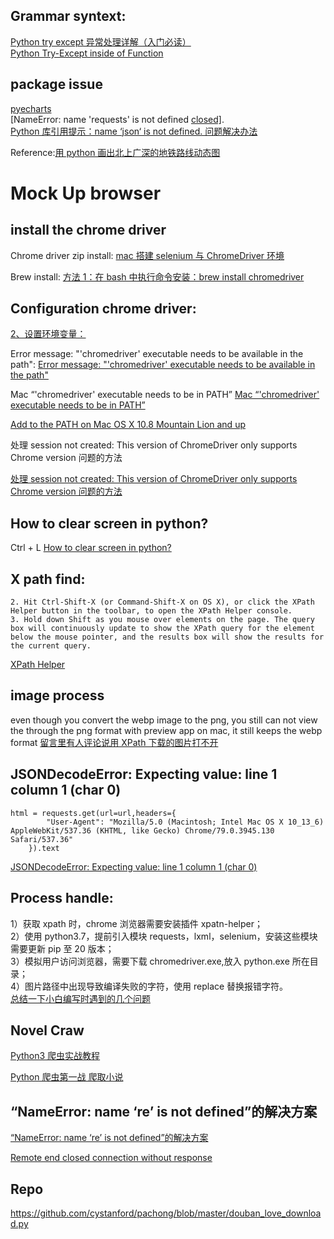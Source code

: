 ## Grammar syntext:

[Python try except 异常处理详解（入门必读）](http://c.biancheng.net/view/4599.html)   
[Python Try-Except inside of Function]()    

## package issue

[pyecharts](https://pyecharts.org/#/zh-cn/quickstart)    
[NameError: name 'requests' is not defined [closed\]](https://stackoverflow.com/questions/26895371/nameerror-name-requests-is-not-defined).  
[Python 库引用提示：name ‘json‘ is not defined. 问题解决办法](https://blog.csdn.net/qq_38161040/article/details/91410095)   

Reference:[用 python 画出北上广深的地铁路线动态图](https://github.com/GlennOu66304/Data-Sciences/blob/Quantitative_trading/README.md)   

# Mock Up browser

## install the chrome driver

Chrome driver zip install:
[mac 搭建 selenium 与 ChromeDriver 环境](https://www.jianshu.com/p/39716ea15d99)

Brew install:
[方法 1：在 bash 中执行命令安装：brew install chromedriver](https://blog.csdn.net/banshouqi4050/article/details/101650719?utm_medium=distribute.pc_relevant.none-task-blog-2~default~baidujs_title~default-0.pc_relevant_aa&spm=1001.2101.3001.4242.1&utm_relevant_index=3)

## Configuration chrome driver:

[2、设置环境变量：](https://blog.csdn.net/banshouqi4050/article/details/101650719?utm_medium=distribute.pc_relevant.none-task-blog-2~default~baidujs_title~default-0.pc_relevant_aa&spm=1001.2101.3001.4242.1&utm_relevant_index=3)

Error message: "'chromedriver' executable needs to be available in the path":
[Error message: "'chromedriver' executable needs to be available in the path"](https://stackoverflow.com/questions/29858752/error-message-chromedriver-executable-needs-to-be-available-in-the-path)

Mac “'chromedriver' executable needs to be in PATH”
[Mac “'chromedriver' executable needs to be in PATH”](https://www.cnblogs.com/LY-CC/p/11072241.html)

[Add to the PATH on Mac OS X 10.8 Mountain Lion and up](https://www.architectryan.com/2012/10/02/add-to-the-path-on-mac-os-x-mountain-lion/)

处理 session not created: This version of ChromeDriver only supports Chrome version 问题的方法

[处理 session not created: This version of ChromeDriver only supports Chrome version 问题的方法](https://blog.csdn.net/weixin_46308904/article/details/109306234)

## How to clear screen in python?

Ctrl + L
[How to clear screen in python?](https://www.geeksforgeeks.org/clear-screen-python/)

## X path find:

```
2. Hit Ctrl-Shift-X (or Command-Shift-X on OS X), or click the XPath Helper button in the toolbar, to open the XPath Helper console.
3. Hold down Shift as you mouse over elements on the page. The query box will continuously update to show the XPath query for the element below the mouse pointer, and the results box will show the results for the current query.
```

[XPath Helper](https://chrome.google.com/webstore/detail/xpath-helper/hgimnogjllphhhkhlmebbmlgjoejdpjl)

## image process

even though you convert the webp image to the png, you still can not view the
through the png format with preview app on mac, it still keeps the webp format
[留言里有人评论说用 XPath 下载的图片打不开](https://time.geekbang.org/column/article/76001)

## JSONDecodeError: Expecting value: line 1 column 1 (char 0)

```
html = requests.get(url=url,headers={
        "User-Agent": "Mozilla/5.0 (Macintosh; Intel Mac OS X 10_13_6) AppleWebKit/537.36 (KHTML, like Gecko) Chrome/79.0.3945.130 Safari/537.36"
    }).text
```

[JSONDecodeError: Expecting value: line 1 column 1 (char 0)](https://time.geekbang.org/column/article/76001)

## Process handle:

1）获取 xpath 时，chrome 浏览器需要安装插件 xpatn-helper；  
2）使用 python3.7，提前引入模块 requests，lxml，selenium，安装这些模块需要更新 pip 至 20 版本；  
3）模拟用户访问浏览器，需要下载 chromedriver.exe,放入 python.exe 所在目录；  
4）图片路径中出现导致编译失败的字符，使用 replace 替换报错字符。      
[总结一下小白编写时遇到的几个问题](https://time.geekbang.org/column/article/76001)     

## Novel Craw

[Python3 爬虫实战教程](https://www.w3cschool.cn/python3/python3-enbl2pw9.html)

[Python 爬虫第一战 爬取小说](https://zhuanlan.zhihu.com/p/114591172)

## “NameError: name ‘re’ is not defined”的解决方案

[“NameError: name ‘re’ is not defined”的解决方案](https://blog.csdn.net/mathematican/article/details/118529036)

[Remote end closed connection without response](https://blog.csdn.net/m0_50061234/article/details/119542517)

## Repo

https://github.com/cystanford/pachong/blob/master/douban_love_download.py
